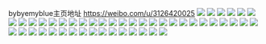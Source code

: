 bybyemyblue主页地址 https://weibo.com/u/3126420025 
![](https://wx4.sinaimg.cn/mw2000/ba596239ly1h5rh2h8hifj23402c0x6q.jpg) 
![](https://wx4.sinaimg.cn/mw2000/ba596239ly1h5rh2qgc2gj23402c0u0x.jpg) 
![](https://wx4.sinaimg.cn/mw2000/ba596239ly1h5rh7r92p8j23402c0npe.jpg) 
![](https://wx4.sinaimg.cn/mw2000/ba596239ly1h5rirsg4xaj22ua25de82.jpg) 
![](https://wx4.sinaimg.cn/mw2000/ba596239ly1h5rh2j6e9kj23402c0e82.jpg) 
![](https://wx4.sinaimg.cn/mw2000/ba596239ly1h4d8xovutvj23402c01l0.jpg) 
![](https://wx4.sinaimg.cn/mw2000/ba596239ly1h4d8xd69a4j23402c0x6s.jpg) 
![](https://wx4.sinaimg.cn/mw2000/ba596239ly1h4d8xr4qapj23402c0u0z.jpg) 
![](https://wx4.sinaimg.cn/mw2000/ba596239ly1h4d8yy7zqmj23402c04qr.jpg) 
![](https://wx4.sinaimg.cn/mw2000/ba596239ly1h4d8xmfgrwj235s2dce83.jpg) 
![](https://wx4.sinaimg.cn/mw2000/ba596239ly1h4d8xe8a5xj23402c0kjl.jpg) 
![](https://wx4.sinaimg.cn/mw2000/ba596239ly1h4d8xgwmxuj23402c07wk.jpg) 
![](https://wx4.sinaimg.cn/mw2000/ba596239ly1h4d8xk835uj23402c01l1.jpg) 
![](https://wx4.sinaimg.cn/mw2000/ba596239ly1h4d8y1tsjhj215n1pa7lk.jpg) 
![](https://wx4.sinaimg.cn/mw2000/ba596239ly1h4d9156cgdj23402c0npd.jpg) 
![](https://wx4.sinaimg.cn/mw2000/ba596239ly1h4d8yz94crj22pg1zyx6q.jpg) 
![](https://wx4.sinaimg.cn/mw2000/ba596239ly1h4d8xzhf2kj23402c0npe.jpg) 
![](https://wx4.sinaimg.cn/mw2000/ba596239ly1h224it11vnj20uk48tu0x.jpg) 
![](https://wx4.sinaimg.cn/mw2000/ba596239ly1h224iqru7cj20uk50t7wi.jpg) 
![](https://wx4.sinaimg.cn/mw2000/ba596239ly1h224imgl7aj20n43404qp.jpg) 
![](https://wx4.sinaimg.cn/mw2000/ba596239ly1h22574ov4ej20v8340kjl.jpg) 
![](https://wx4.sinaimg.cn/mw2000/ba596239ly1h224iofijqj20uk3w1x6p.jpg) 
![](https://wx4.sinaimg.cn/mw2000/ba596239ly1h224iu49egj20xc3yox6p.jpg) 
![](https://wx4.sinaimg.cn/mw2000/ba596239ly1h224ipga7cj20uk3vfqv5.jpg) 
![](https://wx4.sinaimg.cn/mw2000/ba596239ly1h224in0pe2j20uk3llhdt.jpg) 
![](https://wx4.sinaimg.cn/mw2000/ba596239ly1goaizqwzo6j2250250b29.jpg) 
![](https://wx4.sinaimg.cn/mw2000/ba596239ly1goaizsnabjj21sa2dqjx1.jpg) 
![](https://wx4.sinaimg.cn/mw2000/ba596239ly1goaizxm97rj21t01t2non.jpg) 
![](https://wx4.sinaimg.cn/mw2000/ba596239ly1goaj05yns5j22c02c0npd.jpg) 
![](https://wx4.sinaimg.cn/mw2000/ba596239ly1goaiztmc2jj22c02c0qv5.jpg) 
![](https://wx4.sinaimg.cn/mw2000/ba596239ly1goaj03akpkj22c02c0e81.jpg) 
![](https://wx4.sinaimg.cn/mw2000/ba596239ly1goaizni48dj22c02c0u0x.jpg) 
![](https://wx4.sinaimg.cn/mw2000/ba596239ly1goaizlx4m4j21xc2kfto7.jpg) 
![](https://wx4.sinaimg.cn/mw2000/ba596239ly1goaj60rfquj23402c07wi.jpg) 
![](https://wx4.sinaimg.cn/mw2000/ba596239ly1goaj4gsnphj22c02c0npd.jpg) 
![](https://wx4.sinaimg.cn/mw2000/ba596239ly1goaizyl7yxj22xk276jzs.jpg) 
![](https://wx4.sinaimg.cn/mw2000/ba596239ly1goaizw0bjnj22c02c04qp.jpg) 
![](https://wx4.sinaimg.cn/mw2000/ba596239ly1goaj4imn5uj22c02c04qq.jpg) 
![](https://wx4.sinaimg.cn/mw2000/ba596239ly1goaizvhhevj21uw1j5e81.jpg) 
![](https://wx4.sinaimg.cn/mw2000/ba596239ly1goaizpybqfj20rs1jk4qp.jpg) 
![](https://wx4.sinaimg.cn/mw2000/ba596239ly1gix9nco335j20ku17fn82.jpg) 
![](https://wx4.sinaimg.cn/mw2000/ba596239ly1gix9nf3gtyj20ku31z4qp.jpg) 
![](https://wx4.sinaimg.cn/mw2000/ba596239ly1gixaac09cbj20ku1z81cp.jpg) 
![](https://wx4.sinaimg.cn/mw2000/ba596239ly1gix9np2vyyj21me25w7uo.jpg) 
![](https://wx4.sinaimg.cn/mw2000/ba596239ly1gseii1jz0vj20ku29v1ky.jpg) 
![](https://wx4.sinaimg.cn/mw2000/ba596239ly1gix9nssx4mj21sc2dsqv5.jpg) 
![](https://wx4.sinaimg.cn/mw2000/ba596239ly1gseihnnh7fj20ku21jqv5.jpg) 
